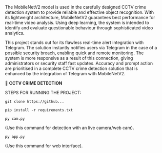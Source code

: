The MobileNetV2 model is used in the carefully designed CCTV crime detection system to provide reliable and effective object recognition. With its lightweight architecture, MobileNetV2 guarantees best performance for real-time video analysis. Using deep learning, the system is intended to identify and evaluate questionable behaviour through sophisticated video analytics.

This project stands out for its flawless real-time alert integration with Telegram. The solution instantly notifies users via Telegram in the case of a possible security breach, enabling quick and remote monitoring. The system is more responsive as a result of this connection, giving administrators or security staff fast updates. Accuracy and prompt action are prioritised in a complete CCTV crime detection solution that is enhanced by the integration of Telegram with MobileNetV2.

🚀 **CCTV CRIME DETECTION**

STEPS FOR RUNNING THE PROJECT:

```
git clone https://github...
```

```
pip install -r requirements.txt
```

```
py cam.py
```
(Use this command for detection with an live camera/web cam).

```
py app.py
``` 
(Use this command for web interface).
